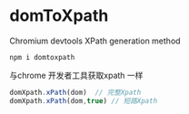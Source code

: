 # domToXpath
Chromium devtools XPath generation method
```
npm i domtoxpath
```

与chrome 开发者工具获取xpath 一样
```javascript
domXpath.xPath(dom)  // 完整Xpath
domXpath.xPath(dom,true) // 短路Xpath
```
